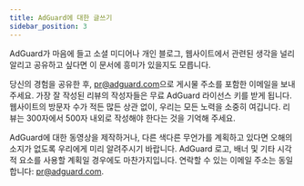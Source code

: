 ```yaml
---
title: AdGuard에 대한 글쓰기
sidebar_position: 3
---
```


AdGuard가 마음에 들고 소셜 미디어나 개인 블로그, 웹사이트에서 관련된 생각을 널리 알리고 공유하고 싶다면 이 문서에 흥미가 있을지도 모릅니다.

당신의 경험을 공유한 후, [pr@adguard.com](mailto:pr@adguard.com)으로 게시물 주소를 포함한 이메일을 보내주세요. 가장 잘 작성된 리뷰의 작성자들은 무료 AdGuard 라이선스 키를 받게 됩니다. 웹사이트의 방문자 수가 적든 많든 상관 없이, 우리는 모든 노력을 소중히 여깁니다. 리뷰는 300자에서 500자 내외로 작성해야 한다는 것을 기억해 주세요.

AdGuard에 대한 동영상을 제작하거나, 다른 색다른 무언가를 계획하고 있다면 오해의 소지가 없도록 우리에게 미리 알려주시기 바랍니다. AdGuard 로고, 배너 및 기타 시각적 요소를 사용할 계획일 경우에도 마찬가지입니다. 연락할 수 있는 이메일 주소는 동일합니다: [pr@adguard.com](mailto:pr@adguard.com).
